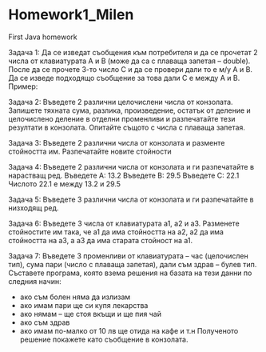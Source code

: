 # Homework1_Milen
First Java homework

Задача 1:
Да се изведат съобщения към потребителя и да се прочетат 2 числа от
клавиатурата A и B (може да са с плаваща запетая – double). После да се прочете
3-то число C и да се провери дали то е м/у A и B. Да се изведе подходящо
съобщение за това дали C е между A и B.
Пример:

Задача 2:
Въведете 2 различни целочислени числа от конзолата. Запишете тяхната сума,
разлика, произведение, остатък от деление и целочислено деление в отделни
променливи и разпечатайте тези резултати в конзолата. Опитайте същото с числа
с плаваща запетая.

Задача 3:
Въведете 2 различни числа от конзолата и разменте стойността им. Разпечатайте
новите стойности

Задача 4:
Въведете 2 различни числа от конзолата и ги разпечатайте в нарастващ ред.
Въведете А:
13.2
Въведете В:
29.5
Въведете С:
22.1
Числото 22.1 е между 13.2
и 29.5

Задача 5:
Въведете 3 различни числа от конзолата и ги разпечатайте в низходящ ред.

Задача 6:
Въведете 3 числа от клавиатурата а1, а2 и а3. Разменете стойностите им така, че
а1 да има стойността на а2, а2 да има стойността на а3, а а3 да има старата
стойност на а1.

Задача 7:
Въведете 3 променливи от клавиатурата – час (целочислен тип), сума пари (число
с плаваща запетая), дали съм здрав – булев тип. Съставете програма, която
взема решения на базата на тези данни по следния начин:
- ако съм болен няма да излизам
- ако имам пари ще си купя лекарства
- ако нямам – ще стоя вкъщи и ще пия чай
- ако съм здрав
- ако имам по-малко от 10 лв ще отида на кафе и т.н
Полученото решение покажете като съобщение в конзолата.
